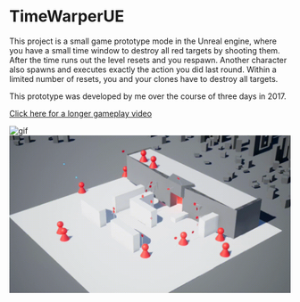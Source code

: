 # TimeWarperUE
This project is a small game prototype mode in the Unreal engine, where you have a small time window to destroy all red targets by shooting them. After the time runs out the level resets and you respawn. Another character also spawns and executes exactly the action you did last round. Within a limited number of resets, you and your clones have to destroy all targets.

This prototype was developed by me over the course of three days in 2017.

[Click here for a longer gameplay video](https://youtu.be/WMsE8JVw_I8)

<img src="TimeWarperUE-shortA.gif" alt="gif"/>
<img src="TimeWarperUE-shortB.gif" alt="gif"/>
